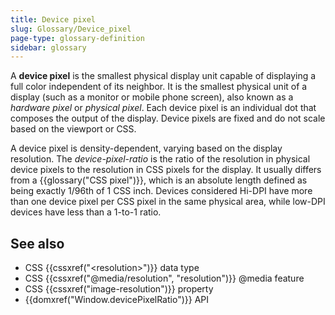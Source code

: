 ```yaml
---
title: Device pixel
slug: Glossary/Device_pixel
page-type: glossary-definition
sidebar: glossary
---
```


A **device pixel** is the smallest physical display unit capable of displaying a full color independent of its neighbor. It is the smallest physical unit of a display (such as a monitor or mobile phone screen), also known as a _hardware pixel_ or _physical pixel_. Each device pixel is an individual dot that composes the output of the display. Device pixels are fixed and do not scale based on the viewport or CSS.

A device pixel is density-dependent, varying based on the display resolution. The _device-pixel-ratio_ is the ratio of the resolution in physical device pixels to the resolution in CSS pixels for the display. It usually differs from a {{glossary("CSS pixel")}}, which is an absolute length defined as being exactly 1/96th of 1 CSS inch. Devices considered Hi-DPI have more than one device pixel per CSS pixel in the same physical area, while low-DPI devices have less than a 1-to-1 ratio.

## See also

- CSS {{cssxref("&lt;resolution&gt;")}} data type
- CSS {{cssxref("@media/resolution", "resolution")}} @media feature
- CSS {{cssxref("image-resolution")}} property
- {{domxref("Window.devicePixelRatio")}} API
